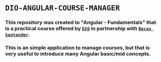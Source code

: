 # `DIO-ANGULAR-COURSE-MANAGER`

### This repository was created to "Angular - Fundamentals" that is a practical course offered by [`DIO`](https://www.dio.me/) in partnership with [`Becas Santander`](https://www.becas-santander.com).
 
### This is an simple application to manage courses, but that is very useful to introduce many Angular basic/mid concepts.

